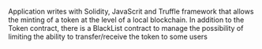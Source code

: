 Application writes with Solidity, JavaScrit and Truffle framework that allows the minting of a token at the level of a local blockchain.
In addition to the Token contract, there is a BlackList contract to manage the possibility of limiting the ability to transfer/receive the token to some users

